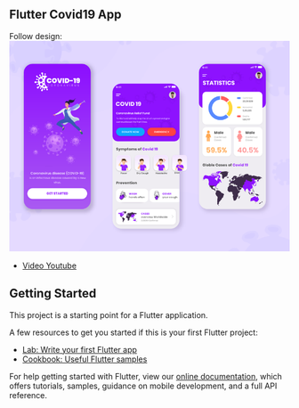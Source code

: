 ## Flutter Covid19 App

Follow design:
![Image of Yaktocat](assets/covid19_app.png)

- [Video Youtube](https://www.youtube.com/watch?v=yG3WiFu2aUE&t=51s)

## Getting Started

This project is a starting point for a Flutter application.

A few resources to get you started if this is your first Flutter project:

- [Lab: Write your first Flutter app](https://flutter.dev/docs/get-started/codelab)
- [Cookbook: Useful Flutter samples](https://flutter.dev/docs/cookbook)

For help getting started with Flutter, view our
[online documentation](https://flutter.dev/docs), which offers tutorials,
samples, guidance on mobile development, and a full API reference.
